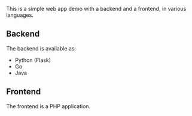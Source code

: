 This is a simple web app demo with a backend and a frontend, in various languages.

## Backend

The backend is available as:

- Python (Flask)
- Go
- Java


## Frontend

The frontend is a PHP application.
